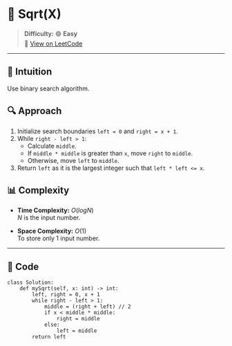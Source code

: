
# 🧠 Sqrt(X)

> **Difficulty:** 🟢 **Easy**\
> 📎 [View on LeetCode](https://leetcode.com/problems/sqrtx/description/)

---

## 📝 Intuition

Use binary search algorithm.

## 🔍 Approach

1. Initialize search boundaries `left = 0` and `right = x + 1`.
2. While `right - left > 1`:
   - Calculate `middle`.
   - If `middle * middle` is greater than `x`, move `right` to `middle`.
   - Otherwise, move `left` to `middle`.
3. Return `left` as it is the largest integer such that `left * left <= x`.

## 📊 Complexity

- **Time Complexity:** $O(logN)$  
$N$ is the input number.


- **Space Complexity:** $O(1)$  
To store only 1 input number.

---

## 🧩 Code

```python3 []
class Solution:
    def mySqrt(self, x: int) -> int:
        left, right = 0, x + 1
        while right - left > 1:
            middle = (right + left) // 2
            if x < middle * middle:
                right = middle
            else:
                left = middle
        return left
```

